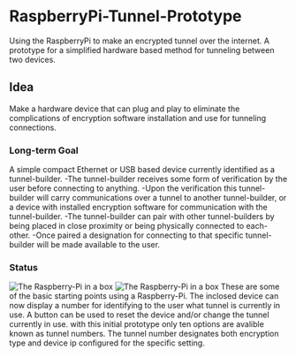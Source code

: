 RaspberryPi-Tunnel-Prototype
============================

Using the RaspberryPi to make an encrypted tunnel over the internet. A prototype for a simplified hardware based method for tunneling between two devices.


## Idea

Make a hardware device that can plug and play to eliminate the complications of encryption software installation and use for tunneling connections.


### Long-term Goal

A simple compact Ethernet or USB based device currently identified as a tunnel-builder. 
-The tunnel-builder receives some form of verification by the user before connecting to anything. 
-Upon the verification this tunnel-builder will carry communications over a tunnel to another tunnel-builder, or a device with installed encryption software for communication with the tunnel-builder. 
-The  tunnel-builder can pair with other tunnel-builders by being placed in close proximity or being physically connected to each-other. 
-Once paired a designation for connecting to that specific tunnel-builder will be made available to the user. 


### Status


![The Raspberry-Pi in a box](https://drive.google.com/file/d/0B0sERjQC1Ot7SmxqSjdTRXJrT0E)
![The Raspberry-Pi in a box](https://drive.google.com/file/d/0B0sERjQC1Ot7c1J3MnFZbTk2cG8)
These are some of the basic starting points using a Raspberry-Pi.
The inclosed device can now display a number for identifying to the user what tunnel is currently in use.
A button can be used to reset the device and/or change the tunnel currently in use. 
with this initial prototype only ten options are avalible known as tunnel numbers.
The tunnel number designates both encryption type and device ip configured for the specific setting.




